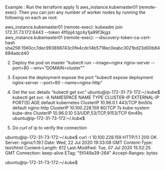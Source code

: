 Example : Run the terraform apply 
1) 
aws_instance.kubemaster01 (remote-exec): Then you can join any number of worker nodes by running the following on each as root:

aws_instance.kubemaster01 (remote-exec): kubeadm join 172.31.73.172:6443 --token 4f0pj4.tgz4y1ja99f3kjgz \
aws_instance.kubemaster01 (remote-exec):     --discovery-token-ca-cert-hash sha256:1560cc7dec993898743c0fe4cdc14b5718ec0eabc3021bd23d00b84684adcd40

2) Deploy the pod on master "kubectl run --image=nginx nginx-server --port=80 --env="DOMAIN=cluster""

3) Expose the deployment expose the port "kubectl expose deployment nginx-server --port=80 --name=nginx-http"

4) Get the svc details "kubectl get svc"
ubuntu@ip-172-31-73-172:~/.kube$ kubectl get svc -A 
NAMESPACE     NAME         TYPE        CLUSTER-IP       EXTERNAL-IP   PORT(S)                  AGE
default       kubernetes   ClusterIP   10.96.0.1        <none>        443/TCP                  6m50s
default       nginx-http   ClusterIP   10.100.228.159   <none>        80/TCP                   7s
kube-system   kube-dns     ClusterIP   10.96.0.10       <none>        53/UDP,53/TCP,9153/TCP   6m49s
ubuntu@ip-172-31-73-172:~/.kube$ 

5) Do curl of ip to verify the connection  

ubuntu@ip-172-31-73-172:~/.kube$ curl -I 10.100.228.159
HTTP/1.1 200 OK
Server: nginx/1.19.1
Date: Wed, 22 Jul 2020 19:33:08 GMT
Content-Type: text/html
Content-Length: 612
Last-Modified: Tue, 07 Jul 2020 15:52:25 GMT
Connection: keep-alive
ETag: "5f049a39-264"
Accept-Ranges: bytes

ubuntu@ip-172-31-73-172:~/.kube$

